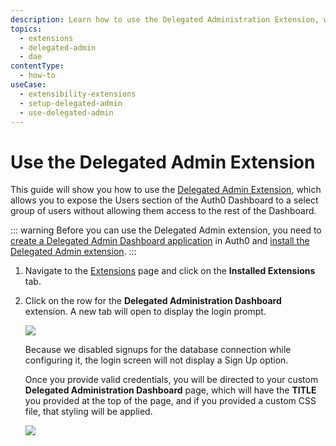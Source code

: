 ```yaml
---
description: Learn how to use the Delegated Administration Extension, which allows you to expose the Users section of the Auth0 Dashboard to a select group of users without allowing them access to the rest of the Dashboard.
topics:
  - extensions
  - delegated-admin
  - dae
contentType:
  - how-to
useCase: 
  - extensibility-extensions
  - setup-delegated-admin
  - use-delegated-admin
---
```

# Use the Delegated Admin Extension

This guide will show you how to use the [Delegated Admin Extension](/extensions/delegated-admin), which allows you to expose the Users section of the Auth0 Dashboard to a select group of users without allowing them access to the rest of the Dashboard.

::: warning
Before you can use the Delegated Admin extension, you need to [create a Delegated Admin Dashboard application](/dashboard/guides/extensions/delegated-admin-create-app) in Auth0 and [install the Delegated Admin extension](/dashboard/guides/extensions/delegated-admin-install-extension).
:::

1. Navigate to the [Extensions](${manage_url}/#/extensions) page and click on the **Installed Extensions** tab.

2. Click on the row for the **Delegated Administration Dashboard** extension. A new tab will open to display the login prompt.

    ![](/media/articles/extensions/delegated-admin/login-prompt.png)

    Because we disabled signups for the database connection while configuring it, the login screen will not display a Sign Up option.

    Once you provide valid credentials, you will be directed to your custom **Delegated Administration Dashboard** page, which will have the **TITLE** you provided at the top of the page, and if you provided a custom CSS file, that styling will be applied.

    ![](/media/articles/extensions/delegated-admin/standard-dashboard.png)
